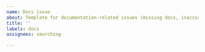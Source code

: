 ```yaml
---
name: Docs issue
about: Template for documentation-related issues (missing docs, inaccuracies, etc)
title: ''
labels: docs
assignees: smurching

---
```



